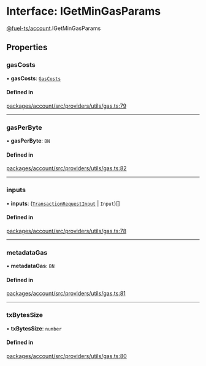 # Interface: IGetMinGasParams

[@fuel-ts/account](/api/Account/index.md).IGetMinGasParams

## Properties

### gasCosts

• **gasCosts**: [`GasCosts`](/api/Account/index.md#gascosts)

#### Defined in

[packages/account/src/providers/utils/gas.ts:79](https://github.com/FuelLabs/fuels-ts/blob/6c4998c2/packages/account/src/providers/utils/gas.ts#L79)

___

### gasPerByte

• **gasPerByte**: `BN`

#### Defined in

[packages/account/src/providers/utils/gas.ts:82](https://github.com/FuelLabs/fuels-ts/blob/6c4998c2/packages/account/src/providers/utils/gas.ts#L82)

___

### inputs

• **inputs**: ([`TransactionRequestInput`](/api/Account/index.md#transactionrequestinput) \| `Input`)[]

#### Defined in

[packages/account/src/providers/utils/gas.ts:78](https://github.com/FuelLabs/fuels-ts/blob/6c4998c2/packages/account/src/providers/utils/gas.ts#L78)

___

### metadataGas

• **metadataGas**: `BN`

#### Defined in

[packages/account/src/providers/utils/gas.ts:81](https://github.com/FuelLabs/fuels-ts/blob/6c4998c2/packages/account/src/providers/utils/gas.ts#L81)

___

### txBytesSize

• **txBytesSize**: `number`

#### Defined in

[packages/account/src/providers/utils/gas.ts:80](https://github.com/FuelLabs/fuels-ts/blob/6c4998c2/packages/account/src/providers/utils/gas.ts#L80)
